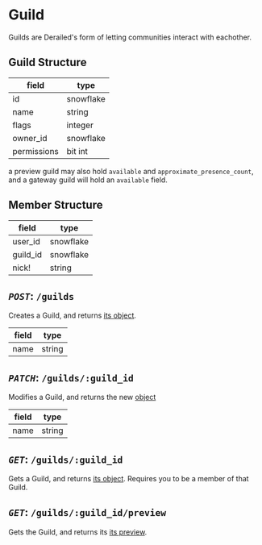 # Guild

Guilds are Derailed's form of letting communities interact with eachother.

## Guild Structure

| field         | type          |
|---------------|---------------|
| id            | snowflake     |
| name          | string        |
| flags         | integer       |
| owner_id      | snowflake     |
| permissions   | bit int       |

a preview guild may also hold `available` and `approximate_presence_count`, and a gateway guild will hold an `available` field.

## Member Structure

| field         | type          |
|---------------|---------------|
| user_id       | snowflake     |
| guild_id      | snowflake     |
| nick!         | string        |


## *`POST`*: `/guilds`

Creates a Guild, and returns [its object](./guild.md#guild-structure).

| field         | type          |
|---------------|---------------|
| name          | string        |


## *`PATCH`*: `/guilds/:guild_id`

Modifies a Guild, and returns the new [object](./guild.md#guild-structure)

| field         | type          |
|---------------|---------------|
| name          | string        |


## *`GET`*: `/guilds/:guild_id`

Gets a Guild, and returns [its object](./guild.md#guild-structure).
Requires you to be a member of that Guild.


## *`GET`*: `/guilds/:guild_id/preview`

Gets the Guild, and returns its [its preview](./guild.md#guild-structure).

